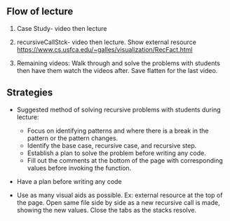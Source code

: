 ## Flow of lecture

1. Case Study- video then lecture

2. recursiveCallStck- video then lecture. Show external resource https://www.cs.usfca.edu/~galles/visualization/RecFact.html

3. Remaining videos: Walk through and solve the problems with students then have them watch the videos after. Save flatten for the last video.

## Strategies

* Suggested method of solving recursive problems with students during lecture:
    - Focus on identifying patterns and where there is a break in the pattern or the pattern changes.
    - Identify the base case, recursive case, and recursive step.
    - Establish a plan to solve the problem before writing any code.
    - Fill out the comments at the bottom of the page with corresponding values before invoking the function.

* Have a plan before writing any code

* Use as many visual aids as possible. Ex: external resource at the top of the page. Open same file side by side as a new recursive call is made, showing the new values. Close the tabs as the stacks resolve.